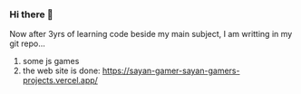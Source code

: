 ### Hi there 👋

Now after 3yrs of learning code beside my main subject, I am writting in my git repo...

1. some js games
2. the web site is done: https://sayan-gamer-sayan-gamers-projects.vercel.app/
<!--
**Sayan-gamer/Sayan-gamer** is a ✨ _special_ ✨ repository because its `README.md` (this file) appears on your GitHub profile.

Here are some ideas to get you started:

- 🔭 I’m currently working on ...
- 🌱 I’m currently learning ...
- 👯 I’m looking to collaborate on ...
- 🤔 I’m looking for help with ...
- 💬 Ask me about ...
- 📫 How to reach me: ...
- 😄 Pronouns: ...
- ⚡ Fun fact: ...
-->
